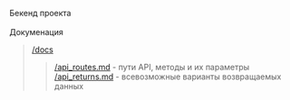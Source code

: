 Бекенд проекта 
<br>
<br>
Докуменация
> [/docs](https://github.com/pashokitsme/maiq-web-api/tree/master/docs)
>> [/api_routes.md](https://github.com/pashokitsme/maiq-web-api/blob/master/docs/api_routes.md) - пути API, методы и их параметры \
>> [/api_returns.md](https://github.com/pashokitsme/maiq-web-api/blob/master/docs/api_returns.md) - всевозможные варианты возвращаемых данных <br>
